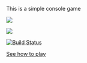 This is a simple console game

<a href="https://codeclimate.com/github/sergye/project-lvl1-s340/maintainability"><img src="https://api.codeclimate.com/v1/badges/9e071eb94e6d658ef1e5/maintainability" /></a>

<a href="https://codeclimate.com/github/sergye/project-lvl1-s340/test_coverage"><img src="https://api.codeclimate.com/v1/badges/9e071eb94e6d658ef1e5/test_coverage" /></a>

[![Build Status](https://travis-ci.com/sergye/project-lvl1-s340.svg?branch=master)](https://travis-ci.com/sergye/project-lvl1-s340)

<a href="https://asciinema.org/a/qoEidN6BpoQ0ezCChInlKzcyr">See how to play</a>
